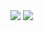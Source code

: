 <img src="https://github.com/shawnco411/C-programming/blob/master/2013/img/20131201.png">

<img src="https://github.com/shawnco411/C-programming/blob/master/2013/img/20131202.png">
